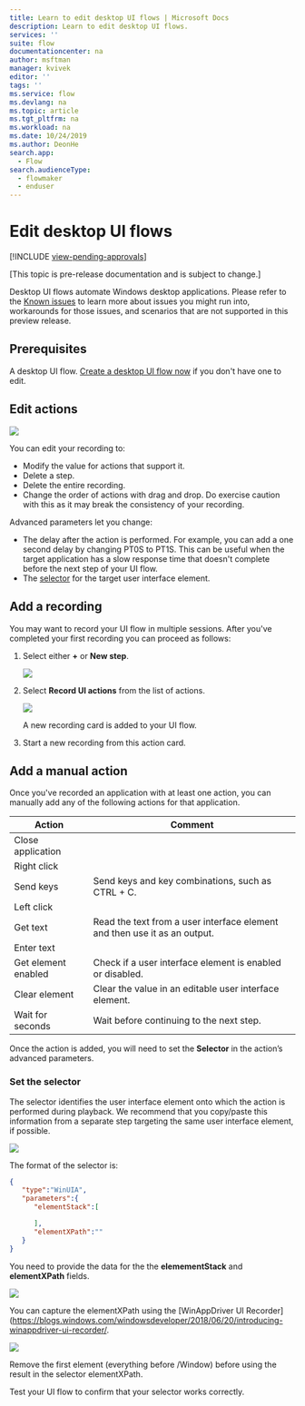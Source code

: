 ```yaml
---
title: Learn to edit desktop UI flows | Microsoft Docs
description: Learn to edit desktop UI flows.
services: ''
suite: flow
documentationcenter: na
author: msftman
manager: kvivek
editor: ''
tags: ''
ms.service: flow
ms.devlang: na
ms.topic: article
ms.tgt_pltfrm: na
ms.workload: na
ms.date: 10/24/2019
ms.author: DeonHe
search.app: 
  - Flow
search.audienceType: 
  - flowmaker
  - enduser
---
```


# Edit desktop UI flows
[!INCLUDE [view-pending-approvals](../includes/cc-rebrand.md)]

[This topic is pre-release documentation and is subject to change.]

Desktop UI flows automate Windows desktop applications. Please refer to the [Known issues](create-desktop.md#known-issues-and-solutions) to learn more about issues you might run into, workarounds for those issues, and scenarios that are not supported in this preview release.

## Prerequisites
A desktop UI flow. [Create a desktop UI flow now](create-desktop.md#create-and-test-desktop-ui-flows) if you don't have one to edit.

## Edit actions

![](../media/edit-desktop/6cf654d01545940eeae6053d9e5c5430.png)

You can edit your recording to:

-   Modify the value for actions that support it.
-   Delete a step.
-   Delete the entire recording.
-   Change the order of actions with drag and drop. Do exercise caution with this
    as it may break the consistency of your recording.

Advanced parameters let you change:

-  The delay after the action is performed. For example, you can add a one second delay by changing PT0S to PT1S. This can be useful when the target application has a slow response time that doesn't  complete before the next step of your UI flow.
-   The [selector](edit-desktop.md#set-the-selector) for the target user interface element.

## Add a recording

You may want to record your UI flow in multiple sessions. After you've completed your first recording you can proceed as follows:

1. Select either **+** or **New step**.

   ![](../media/edit-desktop/aeb6ce473d308fd671f3e9499a611bd5.png)

1. Select **Record UI actions** from the list of actions.

   ![](../media/edit-desktop/ba0fb033b555ce5b4690ca5d00668c4e.png)

   A new recording card is added to your UI flow. 

1. Start a new recording from this action card. 

## Add a manual action

Once you've recorded an application with at least one action, you can manually add
any of the following actions for that application.

| **Action**          | **Comment**                                                       |
|---------------------|-------------------------------------------------------------------|
| Close application   |                                                                   |
| Right click         |                                                                   |
| Send keys           | Send keys and key combinations, such as CTRL + C.                             |
| Left click          |                                                                   |
| Get text            | Read the text from a user interface element and then use it as an output. |
| Enter text          |                                                                   |
| Get element enabled | Check if a user interface element is enabled or disabled.         |
| Clear element       | Clear the value in an editable user interface element.             |
| Wait for seconds    | Wait before continuing to the next step.                           |

Once the action is added, you will need to set the **Selector** in the action’s
advanced parameters.

### Set the selector

The selector identifies the user interface element onto which the action is performed during playback. We recommend that you copy/paste this information from a separate step targeting the same user interface element, if possible.

![](../media/edit-desktop/c31b48dd5877db03d809c748a43a98ed.png)

The format of the selector is:

```json
{  
   "type":"WinUIA",
   "parameters":{  
      "elementStack":[  

      ],
      "elementXPath":""
   }
}
```

You need to provide the data for the the **elemementStack** and **elementXPath** fields.

![](../media/edit-desktop/e32e0480692a0983f77715086cb4ccf0.png)

<!--todo-->
<!-- **CAP only** -->

You can capture the elementXPath using the [WinAppDriver UI
Recorder](https://blogs.windows.com/windowsdeveloper/2018/06/20/introducing-winappdriver-ui-recorder/.

![](../media/edit-desktop/5f48fb9d63229653996093db3174ca57.png)

Remove the first element (everything before /Window) before using the result in the selector elementXPath.

Test your UI flow to confirm that your selector works correctly.





